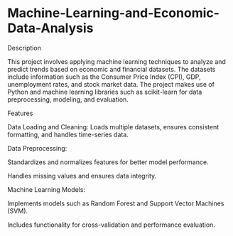 # Machine-Learning-and-Economic-Data-Analysis
Description

This project involves applying machine learning techniques to analyze and predict trends based on economic and financial datasets. The datasets include information such as the Consumer Price Index (CPI), GDP, unemployment rates, and stock market data. The project makes use of Python and machine learning libraries such as scikit-learn for data preprocessing, modeling, and evaluation.

Features

Data Loading and Cleaning: Loads multiple datasets, ensures consistent formatting, and handles time-series data.

Data Preprocessing:

Standardizes and normalizes features for better model performance.

Handles missing values and ensures data integrity.

Machine Learning Models:

Implements models such as Random Forest and Support Vector Machines (SVM).

Includes functionality for cross-validation and performance evaluation.
